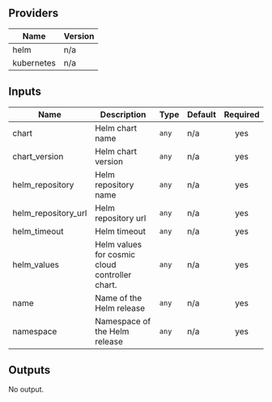 ## Providers

| Name | Version |
|------|---------|
| helm | n/a |
| kubernetes | n/a |

## Inputs

| Name | Description | Type | Default | Required |
|------|-------------|------|---------|:-----:|
| chart | Helm chart name | `any` | n/a | yes |
| chart\_version | Helm chart version | `any` | n/a | yes |
| helm\_repository | Helm repository name | `any` | n/a | yes |
| helm\_repository\_url | Helm repository url | `any` | n/a | yes |
| helm\_timeout | Helm timeout | `any` | n/a | yes |
| helm\_values | Helm values for cosmic cloud controller chart. | `any` | n/a | yes |
| name | Name of the Helm release | `any` | n/a | yes |
| namespace | Namespace of the Helm release | `any` | n/a | yes |

## Outputs

No output.

